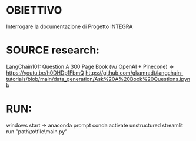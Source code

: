 # OBIETTIVO
Interrogare la documentazione di Progetto INTEGRA

# SOURCE research:
LangChain101: Question A 300 Page Book (w/ OpenAI + Pinecone) => https://youtu.be/h0DHDp1FbmQ
https://github.com/gkamradt/langchain-tutorials/blob/main/data_generation/Ask%20A%20Book%20Questions.ipynb

# RUN:
windows start -> anaconda prompt
conda activate unstructured
streamlit run "path\to\file\main.py"
